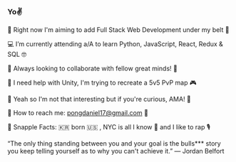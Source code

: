 ### Yo✌️

🚀 Right now I'm aiming to add Full Stack Web Development under my belt 💪

💻 I’m currently attending a/A to learn Python, JavaScript, React, Redux & SQL 🤓

🤼 Always looking to collaborate with fellow great minds! 🧠

🙋 I need help with Unity, I'm trying to recreate a 5v5 PvP map 🎮

🤔 Yeah so I'm not that interesting but if you're curious, AMA! 💬 

📮 How to reach me: pongdaniel17@gmail.com 📨

💯 Snapple Facts: 🇰🇷  born 🇺🇸 , NYC is all I know 🗽 and I like to rap 🎙️

“The only thing standing between you and your goal is the bulls*** story you keep telling yourself as to why you can't achieve it.” ― Jordan Belfort
